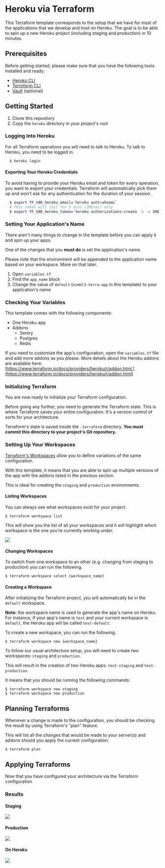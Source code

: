 # Heroku via Terraform

This Terraform template corresponds to the setup that we have for most of the applications that we develop and host on Heroku. The goal is to be able to spin up a new Heroku project (including staging and production) in 10 minutes.

## Prerequisites

Before getting started, please make sure that you have the following tools installed and ready.

- [Heroku CLI](https://devcenter.heroku.com/categories/command-line)
- [Terroform CLI](https://www.terraform.io/downloads.html)
- [Vault](https://www.vaultproject.io/downloads.html) (optional)

## Getting Started

1. Clone this repository
2. Copy the `heroku` directory in your project's root

### Logging Into Heroku

For all Terraform operations you will need to talk to Heroku. To talk to Heroku, you need to be logged in.

```bash
  $ heroku login
```

#### Exporting Your Heroku Credentials

To avoid having to provide your Heroku email and token for every operation, you want to export your credentials. Terraform will automatically pick them up and won't ask for any authentication for the duration of your session.

```bash
  $ export TF_VAR_heroku_email=`heroku auth:whoami`
  # This token will last for 5 mins (300sec) only
  $ export TF_VAR_heroku_token=`heroku authorizations:create -S -e 300`
```

### Setting Your Application's Name

There aren't many things to change in the template before you can apply it and spin up your apps.

One of the changes that you **must do** is set the application's name.

Please note that the environment will be appended to the application name based on your workspace. More on that later.

1. Open `variables.tf`
2. Find the `app_name` block
3. Change the value of `default` (`nimbl3-terra-app` in this template) to your application's name

### Checking Your Variables

This template comes with the following components:

- One Heroku app
- Addons
  + Sentry
  + Postgres
  + Redis

If you need to customize the app's configuration, open the `variables.tf` file and add more addons as you please. More details about the Heroku addons are available here: [https://www.terraform.io/docs/providers/heroku/r/addon.html.](https://www.terraform.io/docs/providers/heroku/r/addon.html)

### Initializing Terraform

You are now ready to initialize your Terraform configuration.

Before going any further, you need to generate the Terraform state. This is where Terraform saves your entire configuration. It's a version control of sorts for your architecture.

Terraform's state is saved inside the `.terraform` directory. **You must commit this directory to your project's Git repository.**

### Setting Up Your Workspaces

[Terraform's Workspaces](https://www.terraform.io/docs/state/workspaces.html) allow you to define variations of the same configuration.

With this template, it means that you are able to spin up multiple versions of the app with the addons listed in the previous section.

This is ideal for creating the `staging` and `production` environments.

#### Listing Workspaces

You can always see what workspaces exist for your project.

```
$ terraform workspace list
```

This will show you the list of all your workspaces and it will highlight which workspace is the one you're currently working under.

![][flavor_list]

#### Changing Workspaces

To switch from one workspace to an other (e.g. changing from staging to production) you can run the following.

```
$ terraform workspace select {workspace_name}
```

#### Creating a Workspace

After initializing the Terraform project, you will automatically be in the `default` workspace.

**Note:** the workspace name is used to generate the app's name on Heroku. For instance, if your app's name is `test` and your current workspace is `default`, the Heroku app will be called `test-default`.

To create a new workspace, you can run the following.

```
$ terraform workspace new {workspace_name}
```

To follow our usual architecture setup, you will need to create two workspaces: `staging` and `production`.

This will result in the creation of two Heroku apps: `test-staging` and `test-production`.

It means that you should be running the following commands:

```
$ terraform workspace new staging
$ terraform workspace new production
```

## Planning Terraforms

Whenever a change is made to the configuration, you should be checking the result by using Terraform's "plan" feature.

This will list all the changes that would be made to your server(s) and addons should you apply the current configuration.

```
$ terraform plan
```

## Applying Terraforms

Now that you have configured your architecture via the Terraform configuration 

### Results

#### Staging
  
![][staging]

#### Production
    
![][production]

#### On Heroku

![][app_flavors]

[flavor_list]: <screenshots/flavor_list.png>
[app_flavors]: <screenshots/app_flavors.png>
[staging]:<screenshots/staging_created.png>
[production]:<screenshots/production_created.png>